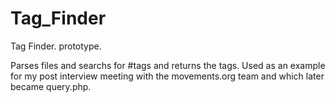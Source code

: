 Tag_Finder
==========

Tag Finder. prototype.

Parses files and searchs for #tags and returns the tags. 
Used as an example for my post interview meeting with the movements.org team and which later became query.php.
